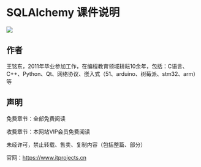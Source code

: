# SQLAlchemy 课件说明

<img src="./assets/zhishitu.png" style="zoom:100%;" />

## 作者

王铭东，2011年毕业参加工作，在编程教育领域耕耘10余年，包括：C语言、C++、Python、Qt、网络协议、嵌入式（51、arduino、树莓派、stm32、arm）等



## 声明

免费章节：全部免费阅读

收费章节：本网站VIP会员免费阅读

未经许可，禁止转载、售卖、复制内容（包括整篇、部分）

官网：https://www.itprojects.cn

